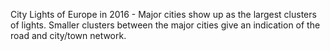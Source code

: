 <p>City Lights of Europe in 2016 - Major cities show up as the largest clusters of lights. Smaller clusters between the major cities give an indication of the road and city/town network.</p>
